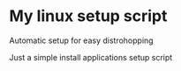 # My linux setup script


Automatic setup for easy distrohopping

Just a simple install applications setup script
